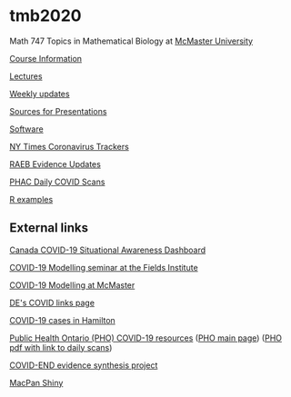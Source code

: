 # tmb2020

Math 747 Topics in Mathematical Biology at [McMaster University](http://www.mcmaster.ca)

[Course Information](./handouts/tmbinfo_2020.pdf)

[Lectures](./lectures/LectureSchedule.md)

[Weekly updates](./weekly_updates.md)

[Sources for Presentations](./handouts/tmbbib_2020.pdf)

[Software](./software.md)

[NY Times Coronavirus Trackers](./NYTimes_covid_trackers.md)

[RAEB Evidence Updates](./RAEB_evidence_updates/)

[PHAC Daily COVID Scans](./PHAC_covid_scans/)

[R examples](./Rexamples/Rexamples.R)

## External links

[Canada COVID-19 Situational Awareness Dashboard](https://health-infobase.canada.ca/covid-19/dashboard/)

[COVID-19 Modelling seminar at the Fields Institute](http://www.fields.utoronto.ca/activities/20-21/covid-19-math-modelling-seminar)

[COVID-19 Modelling at McMaster](https://mac-theobio.github.io/covid-19/index.html)

[DE's COVID links page](https://github.com/mac-theobio/Lab_meeting/blob/master/covid-19/README.md)

[COVID-19 cases in Hamilton](https://www.hamilton.ca/coronavirus/status-cases-in-hamilton)

[Public Health Ontario (PHO) COVID-19 resources](https://www.publichealthontario.ca/en/diseases-and-conditions/infectious-diseases/respiratory-diseases/novel-coronavirus)
([PHO main page](https://www.publichealthontario.ca/))
([PHO pdf with link to daily scans](https://www.publichealthontario.ca/-/media/documents/ncov/ncov-daily-lit.pdf?la=en))

[COVID-END evidence synthesis project](https://www.mcmasterforum.org/networks/covid-end)

[MacPan Shiny](https://mcmasterpandemic.shinyapps.io/mcmasterpandemicshiny/)

